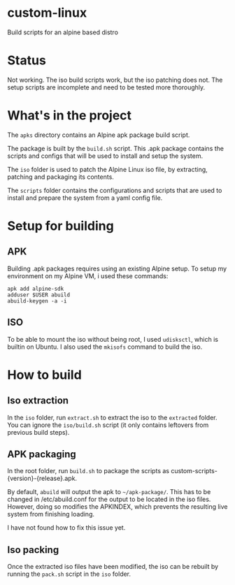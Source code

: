 # custom-linux
Build scripts for an alpine based distro

# Status

Not working.
The iso build scripts work, but the iso patching does not.
The setup scripts are incomplete and need to be tested more thoroughly.

# What's in the project

The `apks` directory contains an Alpine apk package build script.

The package is built by the `build.sh` script.
This .apk package contains the scripts and configs that will be used to install and setup the system.

The `iso` folder is used to patch the Alpine Linux iso file, by extracting, patching and packaging its contents.

The `scripts` folder contains the configurations and scripts that are used to install and prepare the system from a yaml config file.

# Setup for building

## APK

Building .apk packages requires using an existing Alpine setup.
To setup my environment on my Alpine VM, i used these commands:
```
apk add alpine-sdk
adduser $USER abuild
abuild-keygen -a -i
```


## ISO

To be able to mount the iso without being root, I used `udisksctl`, which is builtin on Ubuntu.
I also used the `mkisofs` command to build the iso.

# How to build

## Iso extraction

In the `iso` folder, run `extract.sh` to extract the iso to the `extracted` folder.
You can ignore the `iso/build.sh` script (it only contains leftovers from previous build steps).

## APK packaging

In the root folder, run `build.sh` to package the scripts as custom-scripts-{version}-{release}.apk.

By default, `abuild` will output the apk to `~/apk-package/`. This has to be changed in /etc/abuild.conf for the output to be located in the iso files. However, doing so modifies the APKINDEX, which prevents the resulting live system from finishing loading.

I have not found how to fix this issue yet. 


## Iso packing

Once the extracted iso files have been modified, the iso can be rebuilt by running the `pack.sh` script in the `iso` folder.

